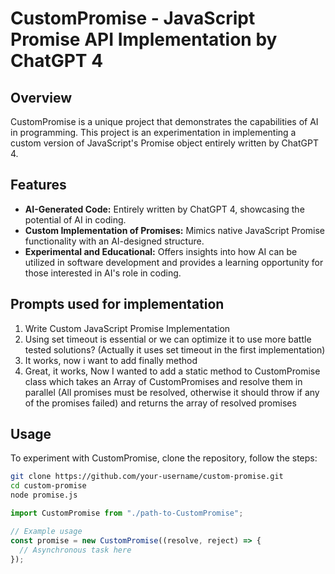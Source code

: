 # CustomPromise - JavaScript Promise API Implementation by ChatGPT 4

## Overview

CustomPromise is a unique project that demonstrates the capabilities of AI in programming. This project is an experimentation in implementing a custom version of JavaScript's Promise object entirely written by ChatGPT 4.

## Features

- **AI-Generated Code:** Entirely written by ChatGPT 4, showcasing the potential of AI in coding.
- **Custom Implementation of Promises:** Mimics native JavaScript Promise functionality with an AI-designed structure.
- **Experimental and Educational:** Offers insights into how AI can be utilized in software development and provides a learning opportunity for those interested in AI's role in coding.

## Prompts used for implementation

1. Write Custom JavaScript Promise Implementation
2. Using set timeout is essential or we can optimize it to use more battle tested solutions? (Actually it uses set timeout in the first implementation)
3. It works, now i want to add finally method
4. Great, it works, Now I wanted to add a static method to CustomPromise class which takes an Array of CustomPromises and resolve them in parallel (All promises must be resolved, otherwise it should throw if any of the promises failed) and returns the array of resolved promises

## Usage

To experiment with CustomPromise, clone the repository, follow the steps:

```bash
git clone https://github.com/your-username/custom-promise.git
cd custom-promise
node promise.js
```

```js
import CustomPromise from "./path-to-CustomPromise";

// Example usage
const promise = new CustomPromise((resolve, reject) => {
  // Asynchronous task here
});
```
